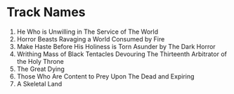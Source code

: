 # Track Names

1. He Who is Unwilling in The Service of The World
1. Horror Beasts Ravaging a World Consumed by Fire
2. Make Haste Before His Holiness is Torn Asunder by The Dark Horror
3. Writhing Mass of Black Tentacles Devouring The Thirteenth Arbitrator of the Holy Throne
1. The Great Dying
2. Those Who Are Content to Prey Upon The Dead and Expiring
3. A Skeletal Land
